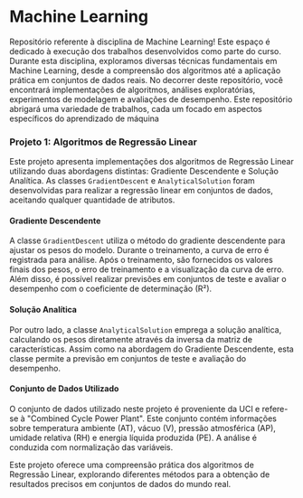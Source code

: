 # Machine Learning

Repositório referente à disciplina de Machine Learning! Este espaço é dedicado à execução dos trabalhos desenvolvidos como parte do curso. Durante esta disciplina, exploramos diversas técnicas fundamentais em Machine Learning, desde a compreensão dos algoritmos até a aplicação prática em conjuntos de dados reais. No decorrer deste repositório, você encontrará implementações de algoritmos, análises exploratórias, experimentos de modelagem e avaliações de desempenho. Este repositório abrigará uma variedade de trabalhos, cada um focado em aspectos específicos do aprendizado de máquina

### Projeto 1: Algoritmos de Regressão Linear

Este projeto apresenta implementações dos algoritmos de Regressão Linear utilizando duas abordagens distintas: Gradiente Descendente e Solução Analítica. As classes `GradientDescent` e `AnalyticalSolution` foram desenvolvidas para realizar a regressão linear em conjuntos de dados, aceitando qualquer quantidade de atributos.

#### Gradiente Descendente

A classe `GradientDescent` utiliza o método do gradiente descendente para ajustar os pesos do modelo. Durante o treinamento, a curva de erro é registrada para análise. Após o treinamento, são fornecidos os valores finais dos pesos, o erro de treinamento e a visualização da curva de erro. Além disso, é possível realizar previsões em conjuntos de teste e avaliar o desempenho com o coeficiente de determinação (R²).

#### Solução Analítica

Por outro lado, a classe `AnalyticalSolution` emprega a solução analítica, calculando os pesos diretamente através da inversa da matriz de características. Assim como na abordagem do Gradiente Descendente, esta classe permite a previsão em conjuntos de teste e avaliação do desempenho.

#### Conjunto de Dados Utilizado

O conjunto de dados utilizado neste projeto é proveniente da UCI e refere-se à "Combined Cycle Power Plant". Este conjunto contém informações sobre temperatura ambiente (AT), vácuo (V), pressão atmosférica (AP), umidade relativa (RH) e energia líquida produzida (PE). A análise é conduzida com normalização das variáveis.

Este projeto oferece uma compreensão prática dos algoritmos de Regressão Linear, explorando diferentes métodos para a obtenção de resultados precisos em conjuntos de dados do mundo real.
